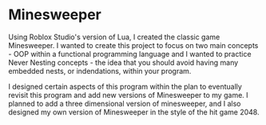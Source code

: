 # Minesweeper
Using Roblox Studio's version of Lua, I created the classic game Minesweeper. I wanted to create this project to focus on two main concepts - OOP within a functional programming language and I wanted to practice Never Nesting concepts - the idea that you should avoid having many embedded nests, or indendations, within your program.

I designed certain aspects of this program within the plan to eventually revisit this program and add new versions of Minesweeper to my game. I planned to add a three dimensional version of minesweeper, and I also designed my own version of Minesweeper in the style of the hit game 2048.
